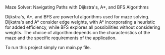Maze Solver: Navigating Paths with Dijkstra's, A*,
and BFS Algorithms

Dijkstra's, A*, and BFS are powerful algorithms used for maze solving.
Dijkstra's and A* consider edge weights, with A* incorporating a heuristic for added
efficiency, while BFS explores all possibilities without considering weights. The
choice of algorithm depends on the characteristics of the maze and the specific
requirements of the application.

To run this project simply run main.py file.

